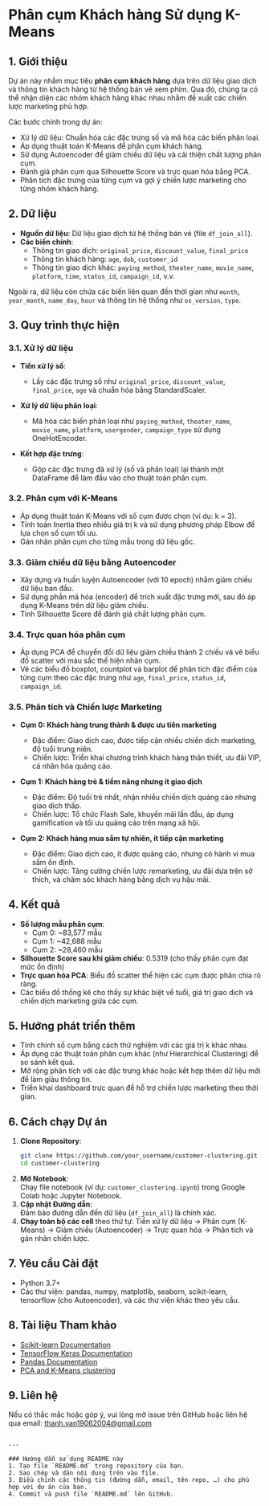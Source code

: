 # Phân cụm Khách hàng Sử dụng K-Means

## 1. Giới thiệu
Dự án này nhằm mục tiêu **phân cụm khách hàng** dựa trên dữ liệu giao dịch và thông tin khách hàng từ hệ thống bán vé xem phim. Qua đó, chúng ta có thể nhận diện các nhóm khách hàng khác nhau nhằm đề xuất các chiến lược marketing phù hợp. 

Các bước chính trong dự án:
- Xử lý dữ liệu: Chuẩn hóa các đặc trưng số và mã hóa các biến phân loại.
- Áp dụng thuật toán K-Means để phân cụm khách hàng.
- Sử dụng Autoencoder để giảm chiều dữ liệu và cải thiện chất lượng phân cụm.
- Đánh giá phân cụm qua Silhouette Score và trực quan hóa bằng PCA.
- Phân tích đặc trưng của từng cụm và gợi ý chiến lược marketing cho từng nhóm khách hàng.

## 2. Dữ liệu
- **Nguồn dữ liệu**: Dữ liệu giao dịch từ hệ thống bán vé (file `df_join_all`).
- **Các biến chính**:
  - Thông tin giao dịch: `original_price`, `discount_value`, `final_price`
  - Thông tin khách hàng: `age`, `dob`, `customer_id`
  - Thông tin giao dịch khác: `paying_method`, `theater_name`, `movie_name`, `platform`, `time`, `status_id`, `campaign_id`, v.v.
  
Ngoài ra, dữ liệu còn chứa các biến liên quan đến thời gian như `month`, `year_month`, `name_day`, `hour` và thông tin hệ thống như `os_version`, `type`.

## 3. Quy trình thực hiện

### 3.1. Xử lý dữ liệu
- **Tiền xử lý số**:  
  - Lấy các đặc trưng số như `original_price`, `discount_value`, `final_price`, `age` và chuẩn hóa bằng StandardScaler.
  
- **Xử lý dữ liệu phân loại**:  
  - Mã hóa các biến phân loại như `paying_method`, `theater_name`, `movie_name`, `platform`, `usergender`, `campaign_type` sử dụng OneHotEncoder.
  
- **Kết hợp đặc trưng**:  
  - Gộp các đặc trưng đã xử lý (số và phân loại) lại thành một DataFrame để làm đầu vào cho thuật toán phân cụm.

### 3.2. Phân cụm với K-Means
- Áp dụng thuật toán K-Means với số cụm được chọn (ví dụ: k = 3).
- Tính toán Inertia theo nhiều giá trị k và sử dụng phương pháp Elbow để lựa chọn số cụm tối ưu.
- Gán nhãn phân cụm cho từng mẫu trong dữ liệu gốc.

### 3.3. Giảm chiều dữ liệu bằng Autoencoder
- Xây dựng và huấn luyện Autoencoder (với 10 epoch) nhằm giảm chiều dữ liệu ban đầu.
- Sử dụng phần mã hóa (encoder) để trích xuất đặc trưng mới, sau đó áp dụng K-Means trên dữ liệu giảm chiều.
- Tính Silhouette Score để đánh giá chất lượng phân cụm.

### 3.4. Trực quan hóa phân cụm
- Áp dụng PCA để chuyển đổi dữ liệu giảm chiều thành 2 chiều và vẽ biểu đồ scatter với màu sắc thể hiện nhãn cụm.
- Vẽ các biểu đồ boxplot, countplot và barplot để phân tích đặc điểm của từng cụm theo các đặc trưng như `age`, `final_price`, `status_id`, `campaign_id`.

### 3.5. Phân tích và Chiến lược Marketing
- **Cụm 0: Khách hàng trung thành & được ưu tiên marketing**
  - Đặc điểm: Giao dịch cao, được tiếp cận nhiều chiến dịch marketing, độ tuổi trung niên.
  - Chiến lược: Triển khai chương trình khách hàng thân thiết, ưu đãi VIP, cá nhân hóa quảng cáo.
  
- **Cụm 1: Khách hàng trẻ & tiềm năng nhưng ít giao dịch**
  - Đặc điểm: Độ tuổi trẻ nhất, nhận nhiều chiến dịch quảng cáo nhưng giao dịch thấp.
  - Chiến lược: Tổ chức Flash Sale, khuyến mãi lần đầu, áp dụng gamification và tối ưu quảng cáo trên mạng xã hội.
  
- **Cụm 2: Khách hàng mua sắm tự nhiên, ít tiếp cận marketing**
  - Đặc điểm: Giao dịch cao, ít được quảng cáo, nhưng có hành vi mua sắm ổn định.
  - Chiến lược: Tăng cường chiến lược remarketing, ưu đãi dựa trên sở thích, và chăm sóc khách hàng bằng dịch vụ hậu mãi.

## 4. Kết quả
- **Số lượng mẫu phân cụm**:  
  - Cụm 0: ~83,577 mẫu  
  - Cụm 1: ~42,688 mẫu  
  - Cụm 2: ~28,460 mẫu  
- **Silhouette Score sau khi giảm chiều**: 0.5319 (cho thấy phân cụm đạt mức ổn định)
- **Trực quan hóa PCA**: Biểu đồ scatter thể hiện các cụm được phân chia rõ ràng.
- Các biểu đồ thống kê cho thấy sự khác biệt về tuổi, giá trị giao dịch và chiến dịch marketing giữa các cụm.

## 5. Hướng phát triển thêm
- Tinh chỉnh số cụm bằng cách thử nghiệm với các giá trị k khác nhau.
- Áp dụng các thuật toán phân cụm khác (như Hierarchical Clustering) để so sánh kết quả.
- Mở rộng phân tích với các đặc trưng khác hoặc kết hợp thêm dữ liệu mới để làm giàu thông tin.
- Triển khai dashboard trực quan để hỗ trợ chiến lược marketing theo thời gian.

## 6. Cách chạy Dự án
1. **Clone Repository**:
   ```bash
   git clone https://github.com/your_username/customer-clustering.git
   cd customer-clustering
   ```
2. **Mở Notebook**:  
   Chạy file notebook (ví dụ: `customer_clustering.ipynb`) trong Google Colab hoặc Jupyter Notebook.
3. **Cập nhật Đường dẫn**:  
   Đảm bảo đường dẫn đến dữ liệu (`df_join_all`) là chính xác.
4. **Chạy toàn bộ các cell** theo thứ tự: Tiền xử lý dữ liệu → Phân cụm (K-Means) → Giảm chiều (Autoencoder) → Trực quan hóa → Phân tích và gán nhãn chiến lược.

## 7. Yêu cầu Cài đặt
- Python 3.7+
- Các thư viện: pandas, numpy, matplotlib, seaborn, scikit-learn, tensorflow (cho Autoencoder), và các thư viện khác theo yêu cầu.

## 8. Tài liệu Tham khảo
- [Scikit-learn Documentation](https://scikit-learn.org/)
- [TensorFlow Keras Documentation](https://www.tensorflow.org/guide/keras)
- [Pandas Documentation](https://pandas.pydata.org/)
- [PCA and K-Means clustering](https://towardsdatascience.com/)

## 9. Liên hệ
Nếu có thắc mắc hoặc góp ý, vui lòng mở issue trên GitHub hoặc liên hệ qua email: thanh.van19062004@gmail.com
```

---

### Hướng dẫn sử dụng README này
1. Tạo file `README.md` trong repository của bạn.
2. Sao chép và dán nội dung trên vào file.
3. Điều chỉnh các thông tin (đường dẫn, email, tên repo, …) cho phù hợp với dự án của bạn.
4. Commit và push file `README.md` lên GitHub.

